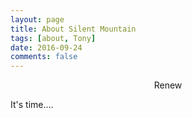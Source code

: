 ```yaml
---
layout: page
title: About Silent Mountain
tags: [about, Tony]
date: 2016-09-24
comments: false
---
```

    
<center>Renew</center>

It's time....